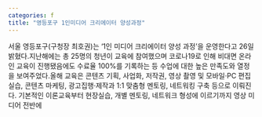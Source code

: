 ```yaml
---
categories: f
title: "영등포구 1인미디어 크리에이터 양성과정"
---
```

서울 영등포구(구청장 최호권)는 ‘1인 미디어 크리에이터 양성 과정’을 운영한다고 26일 밝혔다.지난해에는 총 25명의 청년이 교육에 참여했으며 코로나19로 인해 비대면 온라인 교육이 진행됐음에도 수료율 100%를 기록하는 등 수업에 대한 높은 만족도와 열정을 보여주었다.올해 교육은 콘텐츠 기획, 사업화, 저작권, 영상 촬영 및 모바일‧PC 편집 실습, 콘텐츠 마케팅, 광고집행·제작과 1:1 맞춤형 멘토링, 네트워킹 구축 등으로 이뤄진다. 기본적인 이론교육부터 현장실습, 개별 멘토링, 네트워크 형성에 이르기까지 영상 미디어 전반에
